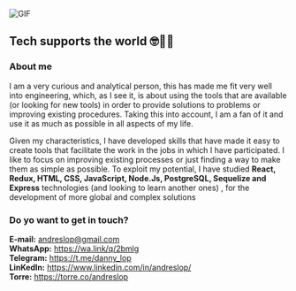 <!--
**opolinad/opolinad** is a ✨ _special_ ✨ repository because its `README.md` (this file) appears on your GitHub profile.

Here are some ideas to get you started:

- 🔭 I’m currently working on ...
- 🌱 I’m currently learning ...
- 👯 I’m looking to collaborate on ...
- 🤔 I’m looking for help with ...
- 💬 Ask me about ...
- 📫 How to reach me: ...
- 😄 Pronouns: ...
- ⚡ Fun fact: ...
-->
![GIF](https://user-images.githubusercontent.com/92406653/157550072-c4724958-3e20-429b-8497-d1ede2c14bf7.gif)
## Tech supports the world 🤓👨‍💻
                                                
### **About me**

I am a very curious and analytical person, this has made me fit very well into engineering, which, as I see it, is about using the tools that are available (or looking for new tools) in order to provide solutions to problems or improving existing procedures. Taking this into account, I am a fan of it and use it as much as possible in all aspects of my life.

Given my characteristics, I have developed skills that have made it easy to create tools that facilitate the work in the jobs in which I have participated. I like to focus on improving existing processes or just finding a way to make them as simple as possible. To exploit my potential, I have studied **React, Redux, HTML, CSS, JavaScript, Node.Js, PostgreSQL, Sequelize and Express** technologies (and looking to learn another ones) , for the development of more global and complex solutions

### **Do yo want to get in touch?**
**E-mail:** andreslop@gmail.com  
**WhatsApp:** https://wa.link/q/2bmlg  
**Telegram:** https://t.me/danny_lop  
**LinKedIn:** https://www.linkedin.com/in/andreslop/  
**Torre:** https://torre.co/andreslop  
